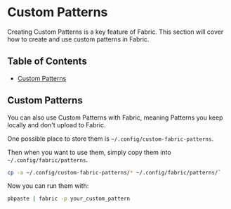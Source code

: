 # Custom Patterns
Creating Custom Patterns is a key feature of Fabric. This section will cover how to create and use custom patterns in Fabric.



## Table of Contents
- [Custom Patterns](#custom-patterns)



## Custom Patterns
You can also use Custom Patterns with Fabric, meaning Patterns you keep locally and don't upload to Fabric.

One possible place to store them is `~/.config/custom-fabric-patterns`. 

Then when you want to use them, simply copy them into `~/.config/fabric/patterns`.

```bash
cp -a ~/.config/custom-fabric-patterns/* ~/.config/fabric/patterns/`
```

Now you can run them with:

```bash
pbpaste | fabric -p your_custom_pattern
```


